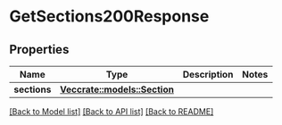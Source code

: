 # GetSections200Response

## Properties

Name | Type | Description | Notes
------------ | ------------- | ------------- | -------------
**sections** | [**Vec<crate::models::Section>**](section.md) |  | 

[[Back to Model list]](../README.md#documentation-for-models) [[Back to API list]](../README.md#documentation-for-api-endpoints) [[Back to README]](../README.md)


